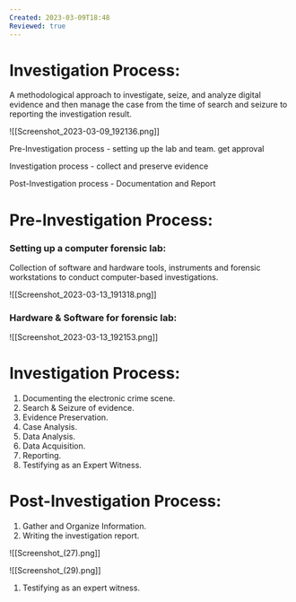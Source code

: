 ```yaml
---
Created: 2023-03-09T18:48
Reviewed: true
---
```

# Investigation Process:

A methodological approach to investigate, seize, and analyze digital evidence and then manage the case from the time of search and seizure to reporting the investigation result.

![[Screenshot_2023-03-09_192136.png]]

Pre-Investigation process - setting up the lab and team. get approval

Investigation process - collect and preserve evidence

Post-Investigation process - Documentation and Report

# Pre-Investigation Process:

### Setting up a computer forensic lab:

Collection of software and hardware tools, instruments and forensic workstations to conduct computer-based investigations.

![[Screenshot_2023-03-13_191318.png]]

### Hardware & Software for forensic lab:

![[Screenshot_2023-03-13_192153.png]]

# Investigation Process:

1. Documenting the electronic crime scene.
2. Search & Seizure of evidence.
3. Evidence Preservation.
4. Case Analysis.
5. Data Analysis.
6. Data Acquisition.
7. Reporting.
8. Testifying as an Expert Witness.

# Post-Investigation Process:

1. Gather and Organize Information.
2. Writing the investigation report.

![[Screenshot_(27).png]]

![[Screenshot_(29).png]]

1. Testifying as an expert witness.